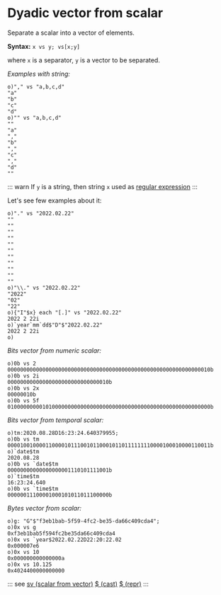# Dyadic vector from scalar

Separate a scalar into a vector of elements.

**Syntax:** ``x vs y; vs[x;y]``

where `x` is a separator, `y` is a vector to be separated.

_Examples with string:_

```o
o)"," vs "a,b,c,d"
"a"
"b"
"c"
"d"
o)"" vs "a,b,c,d"
""
"a"
","
"b"
","
"c"
","
"d"
""
```

::: warn
If `y` is a string, then string `x` used as [regular expression](/regex.md)
:::

Let's see few examples about it:

```o
o)"." vs "2022.02.22"
""
""
""
""
""
""
""
""
""
""
""
o)"\\." vs "2022.02.22"
"2022"
"02"
"22"
o){"I"$x} each "[.]" vs "2022.02.22"
2022 2 22i
o)`year`mm`dd$"D"$"2022.02.22"
2022 2 22i
o)
```

_Bits vector from numeric scalar:_

```o
o)0b vs 2
0000000000000000000000000000000000000000000000000000000000000010b
o)0b vs 2i
00000000000000000000000000000010b
o)0b vs 2x
00000010b
o)0b vs 5f
0100000000010100000000000000000000000000000000000000000000000000b
```

_Bits vector from temporal scalar:_

```o
o)tm:2020.08.28D16:23:24.640379955;
o)0b vs tm
0000100100001100001011100101100010110111111110000100010000110011b
o)`date$tm
2020.08.28
o)0b vs `date$tm
00000000000000000001110101111001b
o)`time$tm
16:23:24.640
o)0b vs `time$tm
00000011100001000101011011100000b
```

_Bytes vector from scalar:_

```o
o)g: "G"$"f3eb1bab-5f59-4fc2-be35-da66c409cda4";
o)0x vs g
0xf3eb1bab5f594fc2be35da66c409cda4
o)0x vs `year$2022.02.22D22:20:22.02
0x000007e6
o)0x vs 10
0x000000000000000a
o)0x vs 10.125
0x4024400000000000
```

::: see
[sv (scalar from vector)](/verbs/other/sv.md)
[$ (cast)](/verbs/casts/cast.md)
[$ (repr)](/verbs/casts/repr.md)
:::
